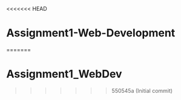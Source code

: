 <<<<<<< HEAD
# Assignment1-Web-Development
=======
# Assignment1_WebDev
>>>>>>> 550545a (Initial commit)

